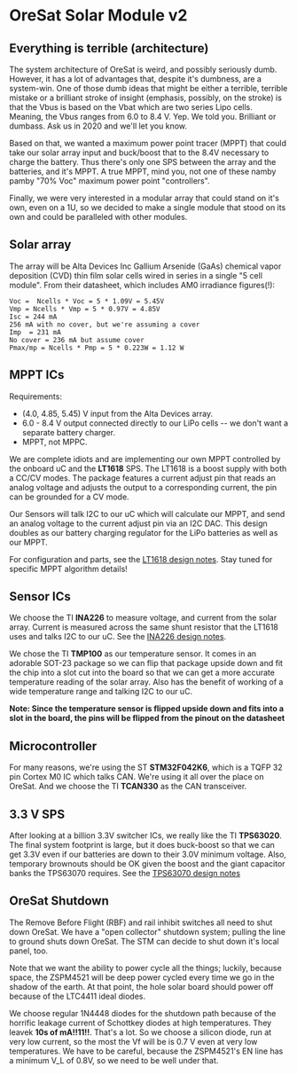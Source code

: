 # OreSat Solar Module v2## Everything is terrible (architecture)The system architecture of OreSat is weird, and possibly seriously dumb. However, it has a lot of advantages that, despite it's dumbness, are a system-win. One of those dumb ideas that might be either a terrible, terrible mistake or a brilliant stroke of insight (emphasis, possibly, on the stroke) is that the Vbus is based on the Vbat which are two series Lipo cells. Meaning, the Vbus ranges from 6.0 to 8.4 V. Yep. We told you. Brilliant or dumbass. Ask us in 2020 and we'll let you know.Based on that, we wanted a maximum power point tracer (MPPT) that could take our solar array input and buck/boost that to the 8.4V necessary to charge the battery. Thus there's only one SPS between the array and the batteries, and it's MPPT. A true MPPT, mind you, not one of these namby pamby "70% Voc" maximum power point "controllers".Finally, we were very interested in a modular array that could stand on it's own, even on a 1U, so we decided to make a single module that stood on its own and could be paralleled with other modules.## Solar arrayThe array will be Alta Devices Inc Gallium Arsenide (GaAs) chemical vapor deposition (CVD) thin film solar cells wired in series in a single "5 cell module". From their datasheet, which includes AM0 irradiance figures(!):    Voc =  Ncells * Voc = 5 * 1.09V = 5.45V    Vmp = Ncells * Vmp = 5 * 0.97V = 4.85V    Isc = 244 mA     256 mA with no cover, but we're assuming a cover    Imp  = 231 mA    No cover = 236 mA but assume cover    Pmax/mp = Ncells * Pmp = 5 * 0.223W = 1.12 W## MPPT ICsRequirements:- (4.0, 4.85, 5.45) V input from the Alta Devices array.- 6.0 - 8.4 V output connected directly to our LiPo cells -- we don't want a separate battery charger.- MPPT, not MPPC.We are complete idiots and are implementing our own MPPT controlled by the onboard uC and the **LT1618** SPS.  The LT1618 is a boost supply with both a CC/CV modes.  The package features a current adjust pin that reads an analog voltage and adjusts the output to a corresponding current, the pin can be grounded for a CV mode.  Our Sensors will talk I2C to our uC which will calculate our MPPT, and send an analog voltage to the current adjust pin via an I2C DAC.  This design doubles as our battery charging regulator for the LiPo batteries as well as our MPPT.  For configuration and parts, see the [LT1618 design notes](LT1618.md).Stay tuned for specific MPPT algorithm details!## Sensor ICsWe choose the TI **INA226** to measure voltage, and current from the solar array.  Current is measured across the same shunt resistor that the LT1618 uses and talks I2C to our uC.   See the [INA226 design notes](INA226.md).We chose the TI **TMP100** as our temperature sensor.  It comes in an adorable SOT-23 package so we can flip that package upside down and fit the chip into a slot cut into the board so that we can get a more accurate temperature reading of the solar array.  Also has the benefit of working of a wide temperature range and talking I2C to our uC.**Note: Since the temperature sensor is flipped upside down and fits into a slot in the board, the pins will be flipped from the pinout on the datasheet**## MicrocontrollerFor many reasons, we're using the ST **STM32F042K6**, which is a TQFP 32 pin Cortex M0 IC which talks CAN. We're using it all over the place on OreSat. And we choose the TI **TCAN330** as the CAN transceiver.## 3.3 V SPSAfter looking at a billion 3.3V switcher ICs, we really like the TI **TPS63020**. The final system footprint is large, but it does buck-boost so that we can get 3.3V even if our batteries are down to their 3.0V minimum voltage. Also, temporary brownouts should be OK given the boost and the giant capacitor banks the TPS63070 requires. See the [TPS63070 design notes](TPS63070.md)## OreSat ShutdownThe Remove Before Flight (RBF) and rail inhibit switches all need to shut down OreSat. We have a "open collector" shutdown system; pulling the line to ground shuts down OreSat. The STM can decide to shut down it's local panel, too.Note that we want the ability to power cycle all the things; luckily, because space, the ZSPM4521 will be deep power cycled every time we go in the shadow of the earth. At that point, the hole solar board should power off because of the LTC4411 ideal diodes. We choose regular 1N4448 diodes for the shutdown path because of the horrific leakage current of Schottkey diodes at high temperatures. They leavek **10s of mA!!11!!**. That's a lot. So we choose a silicon diode, run at very low current, so the most the Vf will be is 0.7 V even at very low temperatures. We have to be careful, because the ZSPM4521's EN line has a minimum V_L of 0.8V, so we need to be well under that.